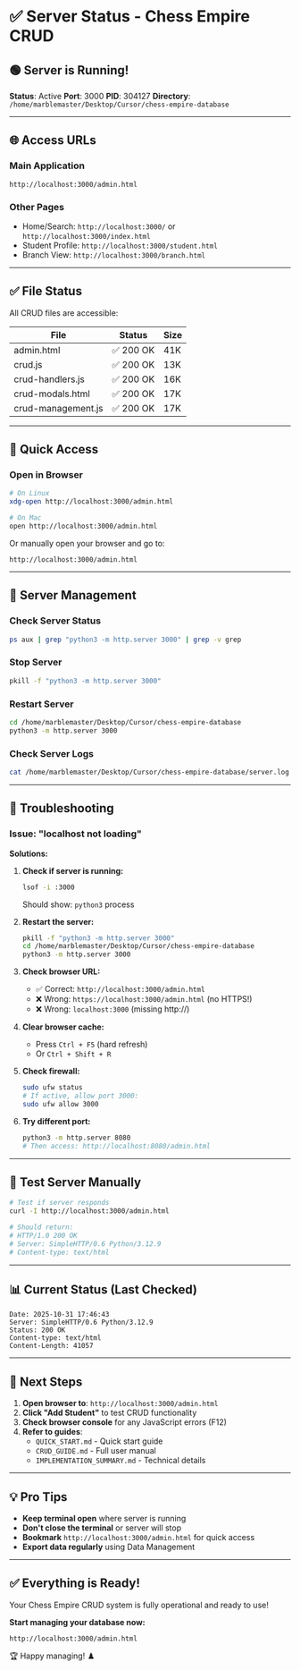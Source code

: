 # ✅ Server Status - Chess Empire CRUD

## 🟢 Server is Running!

**Status**: Active
**Port**: 3000
**PID**: 304127
**Directory**: `/home/marblemaster/Desktop/Cursor/chess-empire-database`

---

## 🌐 Access URLs

### Main Application
```
http://localhost:3000/admin.html
```

### Other Pages
- Home/Search: `http://localhost:3000/` or `http://localhost:3000/index.html`
- Student Profile: `http://localhost:3000/student.html`
- Branch View: `http://localhost:3000/branch.html`

---

## ✅ File Status

All CRUD files are accessible:

| File | Status | Size |
|------|--------|------|
| admin.html | ✅ 200 OK | 41K |
| crud.js | ✅ 200 OK | 13K |
| crud-handlers.js | ✅ 200 OK | 16K |
| crud-modals.html | ✅ 200 OK | 17K |
| crud-management.js | ✅ 200 OK | 17K |

---

## 🚀 Quick Access

### Open in Browser
```bash
# On Linux
xdg-open http://localhost:3000/admin.html

# On Mac
open http://localhost:3000/admin.html
```

Or manually open your browser and go to:
```
http://localhost:3000/admin.html
```

---

## 🔧 Server Management

### Check Server Status
```bash
ps aux | grep "python3 -m http.server 3000" | grep -v grep
```

### Stop Server
```bash
pkill -f "python3 -m http.server 3000"
```

### Restart Server
```bash
cd /home/marblemaster/Desktop/Cursor/chess-empire-database
python3 -m http.server 3000
```

### Check Server Logs
```bash
cat /home/marblemaster/Desktop/Cursor/chess-empire-database/server.log
```

---

## 🐛 Troubleshooting

### Issue: "localhost not loading"

**Solutions:**

1. **Check if server is running:**
   ```bash
   lsof -i :3000
   ```
   Should show: `python3` process

2. **Restart the server:**
   ```bash
   pkill -f "python3 -m http.server 3000"
   cd /home/marblemaster/Desktop/Cursor/chess-empire-database
   python3 -m http.server 3000
   ```

3. **Check browser URL:**
   - ✅ Correct: `http://localhost:3000/admin.html`
   - ❌ Wrong: `https://localhost:3000/admin.html` (no HTTPS!)
   - ❌ Wrong: `localhost:3000` (missing http://)

4. **Clear browser cache:**
   - Press `Ctrl + F5` (hard refresh)
   - Or `Ctrl + Shift + R`

5. **Check firewall:**
   ```bash
   sudo ufw status
   # If active, allow port 3000:
   sudo ufw allow 3000
   ```

6. **Try different port:**
   ```bash
   python3 -m http.server 8080
   # Then access: http://localhost:8080/admin.html
   ```

---

## 🧪 Test Server Manually

```bash
# Test if server responds
curl -I http://localhost:3000/admin.html

# Should return:
# HTTP/1.0 200 OK
# Server: SimpleHTTP/0.6 Python/3.12.9
# Content-type: text/html
```

---

## 📊 Current Status (Last Checked)

```
Date: 2025-10-31 17:46:43
Server: SimpleHTTP/0.6 Python/3.12.9
Status: 200 OK
Content-type: text/html
Content-Length: 41057
```

---

## 🎯 Next Steps

1. **Open browser to**: `http://localhost:3000/admin.html`
2. **Click "Add Student"** to test CRUD functionality
3. **Check browser console** for any JavaScript errors (F12)
4. **Refer to guides**:
   - `QUICK_START.md` - Quick start guide
   - `CRUD_GUIDE.md` - Full user manual
   - `IMPLEMENTATION_SUMMARY.md` - Technical details

---

## 💡 Pro Tips

- **Keep terminal open** where server is running
- **Don't close the terminal** or server will stop
- **Bookmark** `http://localhost:3000/admin.html` for quick access
- **Export data regularly** using Data Management

---

## ✅ Everything is Ready!

Your Chess Empire CRUD system is fully operational and ready to use!

**Start managing your database now:**
```
http://localhost:3000/admin.html
```

🏆 Happy managing! ♟️
